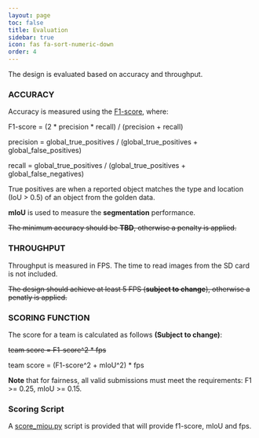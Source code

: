 ```yaml
---
layout: page
toc: false
title: Evaluation
sidebar: true
icon: fas fa-sort-numeric-down
order: 4
---
```


The design is evaluated based on accuracy and throughput.

### ACCURACY

Accuracy is measured using the [F1-score](https://en.wikipedia.org/wiki/F-score), where:

F1-score = (2 * precision * recall) / (precision + recall)

precision = global_true_positives / (global_true_positives + global_false_positives)

recall = global_true_positives / (global_true_positives + global_false_negatives)

True positives are when a reported object matches the type and location (IoU > 0.5) of an object from the golden data.

**mIoU** is used to measure the **segmentation** performance. 

<del>The minimum accuracy should be **TBD**, otherwise a penalty is applied.</del>

### THROUGHPUT
Throughput is measured in FPS.  The time to read images from the SD card is not included.

<del>The design should achieve at least 5 FPS (**subject to change**), otherwise a penatly is applied.</del>

### SCORING FUNCTION
The score for a team is calculated as follows **(Subject to change)**:

<del>team score = F1-score^2 * fps </del>

team score = (F1-score^2 + mIoU^2) * fps

**Note** that for fairness, all valid submissions must meet the requirements: F1 >= 0.25, mIoU >= 0.15. 

### Scoring Script

A [score_miou.py](https://github.com/PKU-SEC-Lab/dac-sdc-2024/tree/main/media/score_miou.py) script is provided that will provide f1-score, mIoU and fps.
